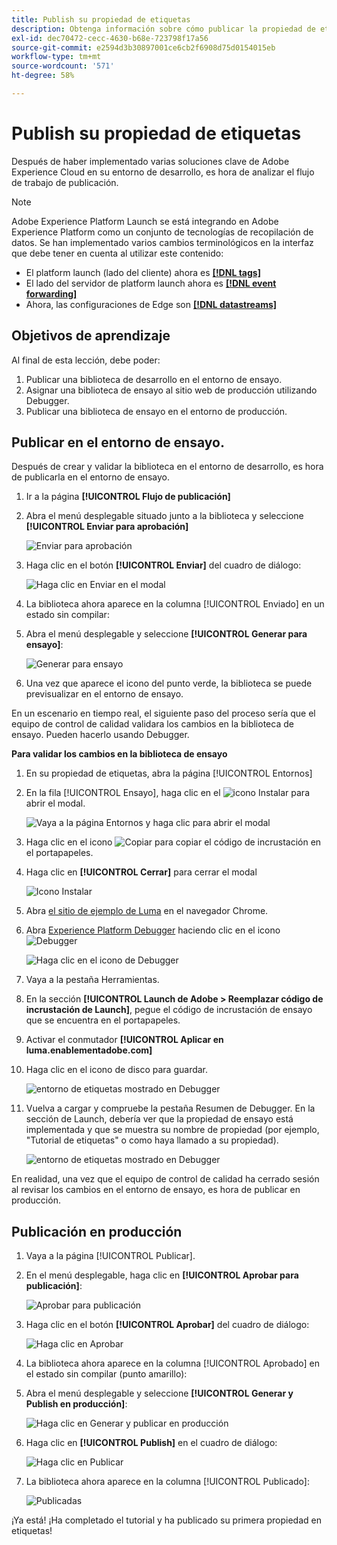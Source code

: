 ```yaml
---
title: Publish su propiedad de etiquetas
description: Obtenga información sobre cómo publicar la propiedad de etiquetas del entorno de desarrollo en los entornos de ensayo y producción. Esta lección forma parte del tutorial Implementación del Experience Cloud en sitios web.
exl-id: dec70472-cecc-4630-b68e-723798f17a56
source-git-commit: e2594d3b30897001ce6cb2f6908d75d0154015eb
workflow-type: tm+mt
source-wordcount: '571'
ht-degree: 58%

---
```


# Publish su propiedad de etiquetas

Después de haber implementado varias soluciones clave de Adobe Experience Cloud en su entorno de desarrollo, es hora de analizar el flujo de trabajo de publicación.

>[!NOTE]
>
>Adobe Experience Platform Launch se está integrando en Adobe Experience Platform como un conjunto de tecnologías de recopilación de datos. Se han implementado varios cambios terminológicos en la interfaz que debe tener en cuenta al utilizar este contenido:
>
> * El platform launch (lado del cliente) ahora es **[[!DNL tags]](https://experienceleague.adobe.com/docs/experience-platform/tags/home.html?lang=es)**
> * El lado del servidor de platform launch ahora es **[[!DNL event forwarding]](https://experienceleague.adobe.com/docs/experience-platform/tags/event-forwarding/overview.html?lang=es)**
> * Ahora, las configuraciones de Edge son **[[!DNL datastreams]](https://experienceleague.adobe.com/docs/experience-platform/edge/fundamentals/datastreams.html?lang=es)**

## Objetivos de aprendizaje

Al final de esta lección, debe poder:

1. Publicar una biblioteca de desarrollo en el entorno de ensayo.
1. Asignar una biblioteca de ensayo al sitio web de producción utilizando Debugger.
1. Publicar una biblioteca de ensayo en el entorno de producción.

## Publicar en el entorno de ensayo.

Después de crear y validar la biblioteca en el entorno de desarrollo, es hora de publicarla en el entorno de ensayo.

1. Ir a la página **[!UICONTROL Flujo de publicación]**

1. Abra el menú desplegable situado junto a la biblioteca y seleccione **[!UICONTROL Enviar para aprobación]**

   ![Enviar para aprobación](images/publishing-submitForApproval.png)

1. Haga clic en el botón **[!UICONTROL Enviar]** del cuadro de diálogo:

   ![Haga clic en Enviar en el modal](images/publishing-submit.png)

1. La biblioteca ahora aparece en la columna [!UICONTROL Enviado] en un estado sin compilar:

1. Abra el menú desplegable y seleccione **[!UICONTROL Generar para ensayo]**:

   ![Generar para ensayo](images/publishing-buildForStaging.png)

1. Una vez que aparece el icono del punto verde, la biblioteca se puede previsualizar en el entorno de ensayo.

En un escenario en tiempo real, el siguiente paso del proceso sería que el equipo de control de calidad validara los cambios en la biblioteca de ensayo. Pueden hacerlo usando Debugger.

**Para validar los cambios en la biblioteca de ensayo**

1. En su propiedad de etiquetas, abra la página [!UICONTROL Entornos]

1. En la fila [!UICONTROL Ensayo], haga clic en el ![icono Instalar](images/launch-installIcon.png) para abrir el modal.

   ![Vaya a la página Entornos y haga clic para abrir el modal](images/publishing-getStagingCode.png)

1. Haga clic en el icono ![Copiar](images/launch-copyIcon.png) para copiar el código de incrustación en el portapapeles.

1. Haga clic en **[!UICONTROL Cerrar]** para cerrar el modal

   ![Icono Instalar](images/publishing-copyStagingCode.png)

1. Abra [el sitio de ejemplo de Luma](https://luma.enablementadobe.com/content/luma/us/en.html) en el navegador Chrome.

1. Abra [Experience Platform Debugger](https://chromewebstore.google.com/detail/adobe-experience-platform/bfnnokhpnncpkdmbokanobigaccjkpob) haciendo clic en el icono ![Debugger](images/icon-debugger.png)

   ![Haga clic en el icono de Debugger](images/switchEnvironments-openDebugger.png)

1. Vaya a la pestaña Herramientas.

1. En la sección **[!UICONTROL Launch de Adobe > Reemplazar código de incrustación de Launch]**, pegue el código de incrustación de ensayo que se encuentra en el portapapeles.
1. Activar el conmutador **[!UICONTROL Aplicar en luma.enablementadobe.com]**

1. Haga clic en el icono de disco para guardar.

   ![entorno de etiquetas mostrado en Debugger](images/switchEnvironments-debugger-save.png)

1. Vuelva a cargar y compruebe la pestaña Resumen de Debugger. En la sección de Launch, debería ver que la propiedad de ensayo está implementada y que se muestra su nombre de propiedad (por ejemplo, &quot;Tutorial de etiquetas&quot; o como haya llamado a su propiedad).

   ![entorno de etiquetas mostrado en Debugger](images/publishing-debugger-staging.png)

En realidad, una vez que el equipo de control de calidad ha cerrado sesión al revisar los cambios en el entorno de ensayo, es hora de publicar en producción.

## Publicación en producción

1. Vaya a la página [!UICONTROL Publicar].

1. En el menú desplegable, haga clic en **[!UICONTROL Aprobar para publicación]**:

   ![Aprobar para publicación](images/publishing-approveForPublishing.png)

1. Haga clic en el botón **[!UICONTROL Aprobar]** del cuadro de diálogo:

   ![Haga clic en Aprobar](images/publishing-approve.png)

1. La biblioteca ahora aparece en la columna [!UICONTROL Aprobado] en el estado sin compilar (punto amarillo):

1. Abra el menú desplegable y seleccione **[!UICONTROL Generar y Publish en producción]**:

   ![Haga clic en Generar y publicar en producción](images/publishing-buildAndPublishToProduction.png)

1. Haga clic en **[!UICONTROL Publish]** en el cuadro de diálogo:

   ![Haga clic en Publicar](images/publishing-publish.png)

1. La biblioteca ahora aparece en la columna [!UICONTROL Publicado]:

   ![Publicadas](images/publishing-published.png)

¡Ya está! ¡Ha completado el tutorial y ha publicado su primera propiedad en etiquetas!
